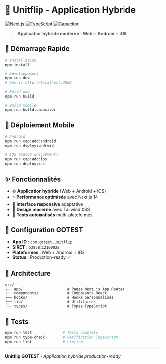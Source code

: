 # 🎯 Unitflip - Application Hybride

[![Next.js](https://img.shields.io/badge/Next.js-14.0-black)](https://nextjs.org/)
[![TypeScript](https://img.shields.io/badge/TypeScript-5.0-blue)](https://www.typescriptlang.org/)
[![Capacitor](https://img.shields.io/badge/Capacitor-6.0-blue)](https://capacitorjs.com/)

> **Application hybride moderne - Web + Android + iOS**

## 🚀 Démarrage Rapide

```bash
# Installation
npm install

# Développement
npm run dev
# Ouvrir http://localhost:3000

# Build web
npm run build

# Build mobile
npm run build:capacitor
```

## 📱 Déploiement Mobile

```bash
# Android
npm run cap:add:android
npm run deploy:android

# iOS (macOS uniquement)
npm run cap:add:ios
npm run deploy:ios
```

## ✨ Fonctionnalités

- 🌐 **Application hybride** (Web + Android + iOS)
- ⚡ **Performance optimisée** avec Next.js 14
- 📱 **Interface responsive** adaptative
- 🎨 **Design moderne** avec Tailwind CSS
- 🧪 **Tests automatisés** multi-plateformes

## 🔧 Configuration GOTEST

- **App ID** : `com.gotest.unitflip`
- **SIRET** : `53958712100028`
- **Plateformes** : Web + Android + iOS
- **Status** : Production-ready ✅

## 🎯 Architecture

```
src/
├── app/                    # Pages Next.js App Router
├── components/             # Composants React
├── hooks/                  # Hooks personnalisés
├── lib/                    # Utilitaires
└── types/                  # Types TypeScript
```

## 🧪 Tests

```bash
npm run test              # Tests complets
npm run type-check        # Vérification TypeScript
npm run lint              # Linting
```

---

**Unitflip GOTEST** - *Application hybride production-ready*
